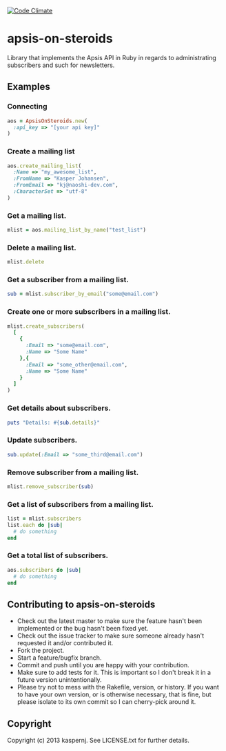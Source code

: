 [![Code Climate](https://codeclimate.com/github/kaspernj/apsis-on-steroids/badges/gpa.svg)](https://codeclimate.com/github/kaspernj/apsis-on-steroids)

# apsis-on-steroids

Library that implements the Apsis API in Ruby in regards to administrating subscribers and such for newsletters.

## Examples

### Connecting
```ruby
aos = ApsisOnSteroids.new(
  :api_key => "[your api key]"
)
```

### Create a mailing list
```ruby
aos.create_mailing_list(
  :Name => "my_awesome_list",
  :FromName => "Kasper Johansen",
  :FromEmail => "kj@naoshi-dev.com",
  :CharacterSet => "utf-8"
)
```

### Get a mailing list.
```ruby
mlist = aos.mailing_list_by_name("test_list")
```

### Delete a mailing list.
```ruby
mlist.delete
```

### Get a subscriber from a mailing list.
```ruby
sub = mlist.subscriber_by_email("some@email.com")
```

### Create one or more subscribers in a mailing list.
```ruby
mlist.create_subscribers(
  [
    {
      :Email => "some@email.com",
      :Name => "Some Name"
    },{
      :Email => "some_other@email.com",
      :Name => "Some Name"
    }
  ]
)
```

### Get details about subscribers.
```ruby
puts "Details: #{sub.details}"
```

### Update subscribers.
```ruby
sub.update(:Email => "some_third@email.com")
```

### Remove subscriber from a mailing list.
```ruby
mlist.remove_subscriber(sub)
```

### Get a list of subscribers from a mailing list.
```ruby
list = mlist.subscribers
list.each do |sub|
  # do something
end
```

### Get a total list of subscribers.
```ruby
aos.subscribers do |sub|
  # do something
end
```

## Contributing to apsis-on-steroids
 
* Check out the latest master to make sure the feature hasn't been implemented or the bug hasn't been fixed yet.
* Check out the issue tracker to make sure someone already hasn't requested it and/or contributed it.
* Fork the project.
* Start a feature/bugfix branch.
* Commit and push until you are happy with your contribution.
* Make sure to add tests for it. This is important so I don't break it in a future version unintentionally.
* Please try not to mess with the Rakefile, version, or history. If you want to have your own version, or is otherwise necessary, that is fine, but please isolate to its own commit so I can cherry-pick around it.

## Copyright

Copyright (c) 2013 kaspernj. See LICENSE.txt for
further details.

